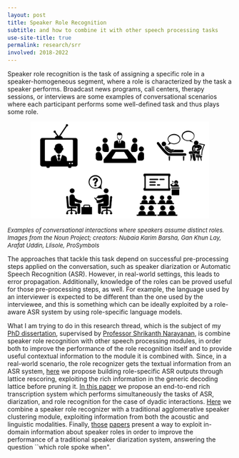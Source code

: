 ```yaml
---
layout: post
title: Speaker Role Recognition
subtitle: and how to combine it with other speech processing tasks
use-site-title: true
permalink: research/srr
involved: 2018-2022
---
```


Speaker role recognition is the task of assigning a specific role in a speaker-homogeneous segment, where a role is characterized by the task a speaker performs. Broadcast news programs, call centers, therapy sessions, or interviews are some examples of conversational scenarios where each participant performs some well-defined task and thus plays some role. 

<p align="center">
  <img src="/img/roles_eg.png" width="400">  
</p>
<em><font size="-1">
Examples of conversational interactions where speakers assume distinct roles.  <br>
Images from the Noun Project; creators: Nubaia Karim Barsha, Gan Khun Lay, Arafat Uddin, Llisole, ProSymbols
</font></em>


The approaches that tackle this task depend on successful pre-processing steps applied on the conversation, such as speaker diarization or Automatic Speech Recognition (ASR). However, in real-world settings, this leads to error propagation. Additionally, knowledge of the roles can be proved useful for those pre-processing steps, as well. For example, the language used by an interviewer is expected to be different than the one used by the interviewee, and this is something which can be ideally exploited by a role-aware ASR system by using role-specific language models. 

What I am trying to do in this research thread, which is the subject of my [PhD dissertation](https://nikosfl.github.io/work/thesis/dissertation_NF_2022.pdf), supervised by [Professor Shrikanth Narayanan](https://sail.usc.edu/people/shri.php), is combine speaker role recognition with other speech processing modules, in order both to improve the performance of the role recognition itself and to provide useful contextual information to the module it is combined with. Since, in a real-world scenario, the role recognizer gets the textual information from an ASR system, [here](/work/papers/2019_ICASSP_Role_Specific_ASR.pdf) we propose building role-specific ASR outputs through lattice rescoring, exploiting the rich information in the generic decoding lattice before pruning it. [In this paper](/work/papers/2018_SLT_RASR.pdf) we propose an end-to-end rich transcription system which performs simultaneously the tasks of ASR, diarization, and role recognition for the case of dyadic interactions. [Here](/work/papers/2018_IS_SpeakerClustering.pdf) we combine a speaker role recognizer with a traditional agglomerative speaker clustering module, exploiting information from both the acoustic and linguistic modalities. Finally, [those](/work/papers/2020_ODYSSEY_Linguistically_Diarization_Roles.pdf) [papers](https://nikosfl.github.io/work/papers/2022_IS_MultimodalClusteringRoleInducedConstraints.pdf) present a way to exploit in-domain information about speaker roles in order to improve the performance of a traditional speaker diarization system, answering the question ``which role spoke when".

<!-- last updated: 2025-04-18-->
